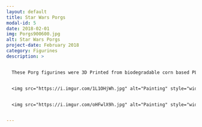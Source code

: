 ```yaml
---
layout: default
title: Star Wars Porgs
modal-id: 5
date: 2018-02-01
img: Porgs900600.jpg
alt: Star Wars Porgs
project-date: February 2018
category: Figurines
description: >


  These Porg figurines were 3D Printed from biodegradable corn based PLA plastic, and then hand painted.


  <img src="https://i.imgur.com/1L1OHjWh.jpg" alt="Painting" style="width: 80%;"/>


  <img src="https://i.imgur.com/oHFwlX9h.jpg" alt="Painting" style="width: 80%;"/>


---
```


